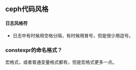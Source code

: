 ## ceph代码风格
#### 日志风格符
- 日志中有时候用空格分隔，有时候用冒号，但是很少用逗号。

### constexpr的命名格式？
宏格式，或者普通变量格式都有，但是宏格式更多一点。
